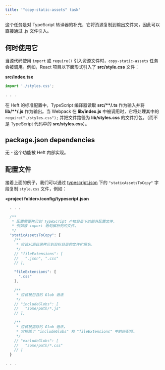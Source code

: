 ```yaml
---
title: '"copy-static-assets" task'
---
```


这个任务是对 TypeScript 转译器的补充，它将资源复制到输出文件夹，因此可以直接通过 .js 文件引入。

## 何时使用它

当源代码使用 `import` 或 `require()` 引入资源文件时，`copy-static-assets` 任务会被调用。例如，React 项目以下面形式引入了 **src/style.css** 文件：

**src/index.tsx**

```ts
import './styles.css';

. . .
```

在 Heft 的标准配置中，TypeScript 编译器读取 **src/\*\*/.ts** 作为输入并将 **lib/\*\*/.js** 作为输出。当 Webpack 在 **lib/index.js** 中被调用时，它将处理其中的 `require("./styles.css");` 并把文件路径为 **lib/styles.css** 的文件打包。（而不是 TypeScript 代码中的 **src/styles.css**）。

## package.json dependencies

无 - 这个功能被 Heft 内部实现。

## 配置文件

接着上面的例子，我们可以通过 [typescript.json](../configs/typescript_json.md) 下的 `"staticAssetsToCopy"` 字段复制 `style.css` 文件，例如：

**&lt;project folder&gt;/config/typescript.json**

```js
  . . .

  /**
   * 配置需要拷贝到 TypeScript 产物目录下的额外配置文件，
   * 例如被 import 语句解析到的文件。
   */
  "staticAssetsToCopy": {
    /**
     * 应该从源目录拷贝到目标目录的文件扩展名。
     */
    // "fileExtensions": [
    //   ".json", ".css"
    // ],

    "fileExtensions": [
      ".css"
    ],

    /**
     * 应该被包含的 Glob 语法
     */
    // "includeGlobs": [
    //   "some/path/*.js"
    // ],

    /**
     * 应该被排除的 Glob 语法，
     * 它排除了 "includeGlobs" 和 "fileExtensions" 中的匹配项。
     */
    // "excludeGlobs": [
    //   "some/path/*.css"
    // ]
  }

. . .
```
